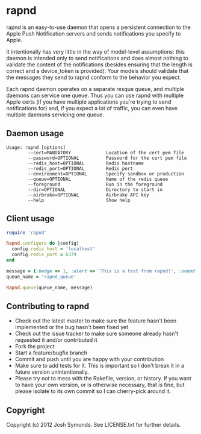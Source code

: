 # rapnd

rapnd is an easy-to-use daemon that opens a persistent connection to the Apple Push Notification servers and sends notifications you specify to Apple.

It intentionally has very little in the way of model-level assumptions: this daemon is intended only to send notifications and does almost nothing to validate the content of the notifications (besides ensuring that the length is correct and a device_token is provided). Your models should validate that the messages they send to rapnd conform to the behavior you expect.

Each rapnd daemon operates on a separate resque queue, and multiple daemons can service one queue. Thus you can use rapnd with multiple Apple certs (if you have multiple applications you're trying to send notifications for) and, if you expect a lot of traffic, you can even have multiple daemons servicing one queue.

## Daemon usage

```
Usage: rapnd [options]
        --cert=MANDATORY             Location of the cert pem file
        --password=OPTIONAL          Password for the cert pem file
        --redis_host=OPTIONAL        Redis hostname
        --redis_port=OPTIONAL        Redis port
        --environment=OPTIONAL       Specify sandbox or production
        --queue=OPTIONAL             Name of the redis queue
        --foreground                 Run in the foreground
        --dir=OPTIONAL               Directory to start in
        --airbrake=OPTIONAL          Airbrake API key
        --help                       Show help
```

## Client usage

```ruby
require 'rapnd'

Rapnd.configure do |config|
  config.redis_host = 'localhost'
  config.redis_port = 6379
end

message = {:badge => 1, :alert => 'This is a test from rapnd!', :sound => 'flash.caf', :custom_properties => {:test_id => 1234, :happiness => true}}
queue_name = 'rapnd_queue'

Rapnd.queue(queue_name, message)
```

## Contributing to rapnd
 
* Check out the latest master to make sure the feature hasn't been implemented or the bug hasn't been fixed yet
* Check out the issue tracker to make sure someone already hasn't requested it and/or contributed it
* Fork the project
* Start a feature/bugfix branch
* Commit and push until you are happy with your contribution
* Make sure to add tests for it. This is important so I don't break it in a future version unintentionally.
* Please try not to mess with the Rakefile, version, or history. If you want to have your own version, or is otherwise necessary, that is fine, but please isolate to its own commit so I can cherry-pick around it.

## Copyright

Copyright (c) 2012 Josh Symonds. See LICENSE.txt for further details.